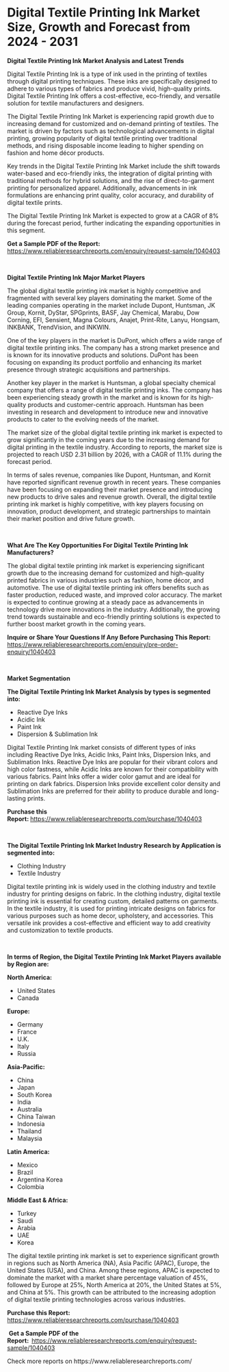 <p><h1>Digital Textile Printing Ink Market Size, Growth and Forecast from 2024 - 2031</h1></p><p><strong>Digital Textile Printing Ink Market Analysis and Latest Trends</strong></p>
<p><p>Digital Textile Printing Ink is a type of ink used in the printing of textiles through digital printing techniques. These inks are specifically designed to adhere to various types of fabrics and produce vivid, high-quality prints. Digital Textile Printing Ink offers a cost-effective, eco-friendly, and versatile solution for textile manufacturers and designers.</p><p>The Digital Textile Printing Ink Market is experiencing rapid growth due to increasing demand for customized and on-demand printing of textiles. The market is driven by factors such as technological advancements in digital printing, growing popularity of digital textile printing over traditional methods, and rising disposable income leading to higher spending on fashion and home décor products.</p><p>Key trends in the Digital Textile Printing Ink Market include the shift towards water-based and eco-friendly inks, the integration of digital printing with traditional methods for hybrid solutions, and the rise of direct-to-garment printing for personalized apparel. Additionally, advancements in ink formulations are enhancing print quality, color accuracy, and durability of digital textile prints.</p><p>The Digital Textile Printing Ink Market is expected to grow at a CAGR of 8% during the forecast period, further indicating the expanding opportunities in this segment.</p></p>
<p><strong>Get a Sample PDF of the Report:&nbsp;</strong> <a href="https://www.reliableresearchreports.com/enquiry/request-sample/1040403">https://www.reliableresearchreports.com/enquiry/request-sample/1040403</a></p>
<p>&nbsp;</p>
<p><strong>Digital Textile Printing Ink Major Market Players</strong></p>
<p><p>The global digital textile printing ink market is highly competitive and fragmented with several key players dominating the market. Some of the leading companies operating in the market include Dupont, Huntsman, JK Group, Kornit, DyStar, SPGprints, BASF, Jay Chemical, Marabu, Dow Corning, EFI, Sensient, Magna Colours, Anajet, Print-Rite, Lanyu, Hongsam, INKBANK, TrendVision, and INKWIN.</p><p>One of the key players in the market is DuPont, which offers a wide range of digital textile printing inks. The company has a strong market presence and is known for its innovative products and solutions. DuPont has been focusing on expanding its product portfolio and enhancing its market presence through strategic acquisitions and partnerships.</p><p>Another key player in the market is Huntsman, a global specialty chemical company that offers a range of digital textile printing inks. The company has been experiencing steady growth in the market and is known for its high-quality products and customer-centric approach. Huntsman has been investing in research and development to introduce new and innovative products to cater to the evolving needs of the market.</p><p>The market size of the global digital textile printing ink market is expected to grow significantly in the coming years due to the increasing demand for digital printing in the textile industry. According to reports, the market size is projected to reach USD 2.31 billion by 2026, with a CAGR of 11.1% during the forecast period.</p><p>In terms of sales revenue, companies like Dupont, Huntsman, and Kornit have reported significant revenue growth in recent years. These companies have been focusing on expanding their market presence and introducing new products to drive sales and revenue growth. Overall, the digital textile printing ink market is highly competitive, with key players focusing on innovation, product development, and strategic partnerships to maintain their market position and drive future growth.</p></p>
<p>&nbsp;</p>
<p><strong>What Are The Key Opportunities For Digital Textile Printing Ink Manufacturers?</strong></p>
<p><p>The global digital textile printing ink market is experiencing significant growth due to the increasing demand for customized and high-quality printed fabrics in various industries such as fashion, home décor, and automotive. The use of digital textile printing ink offers benefits such as faster production, reduced waste, and improved color accuracy. The market is expected to continue growing at a steady pace as advancements in technology drive more innovations in the industry. Additionally, the growing trend towards sustainable and eco-friendly printing solutions is expected to further boost market growth in the coming years.</p></p>
<p><strong>Inquire or Share Your Questions If Any Before Purchasing This Report:</strong> <a href="https://www.reliableresearchreports.com/enquiry/pre-order-enquiry/1040403">https://www.reliableresearchreports.com/enquiry/pre-order-enquiry/1040403</a></p>
<p>&nbsp;</p>
<p><strong>Market Segmentation</strong></p>
<p><strong>The Digital Textile Printing Ink Market Analysis by types is segmented into:</strong></p>
<p><ul><li>Reactive Dye Inks</li><li>Acidic Ink</li><li>Paint Ink</li><li>Dispersion & Sublimation Ink</li></ul></p>
<p><p>Digital Textile Printing Ink market consists of different types of inks including Reactive Dye Inks, Acidic Inks, Paint Inks, Dispersion Inks, and Sublimation Inks. Reactive Dye Inks are popular for their vibrant colors and high color fastness, while Acidic Inks are known for their compatibility with various fabrics. Paint Inks offer a wider color gamut and are ideal for printing on dark fabrics. Dispersion Inks provide excellent color density and Sublimation Inks are preferred for their ability to produce durable and long-lasting prints.</p></p>
<p><strong>Purchase this Report:&nbsp;</strong><a href="https://www.reliableresearchreports.com/purchase/1040403">https://www.reliableresearchreports.com/purchase/1040403</a></p>
<p>&nbsp;</p>
<p><strong>The Digital Textile Printing Ink Market Industry Research by Application is segmented into:</strong></p>
<p><ul><li>Clothing Industry</li><li>Textile Industry</li></ul></p>
<p><p>Digital textile printing ink is widely used in the clothing industry and textile industry for printing designs on fabric. In the clothing industry, digital textile printing ink is essential for creating custom, detailed patterns on garments. In the textile industry, it is used for printing intricate designs on fabrics for various purposes such as home decor, upholstery, and accessories. This versatile ink provides a cost-effective and efficient way to add creativity and customization to textile products.</p></p>
<p>&nbsp;</p>
<p><strong>In terms of Region, the Digital Textile Printing Ink Market Players available by Region are:</strong></p>
<p>
    <p> <strong> North America: </strong>
        <ul>
            <li>United States</li>
            <li>Canada</li>
        </ul>
        </p> 
    <p> <strong> Europe: </strong>
        <ul>
            <li>Germany</li>
            <li>France</li>
            <li>U.K.</li>
            <li>Italy</li>
            <li>Russia</li>
        </ul>
        </p> 
    <p> <strong> Asia-Pacific: </strong>
        <ul>
            <li>China</li>
            <li>Japan</li>
            <li>South Korea</li>
            <li>India</li>
            <li>Australia</li>
            <li>China Taiwan</li>
            <li>Indonesia</li>
            <li>Thailand</li>
            <li>Malaysia</li>
        </ul>
        </p> 
    <p> <strong> Latin America: </strong>
        <ul>
            <li>Mexico</li>
            <li>Brazil</li>
            <li>Argentina Korea</li>
            <li>Colombia</li>
        </ul>
        </p> 
    <p> <strong> Middle East & Africa: </strong>
        <ul>
            <li>Turkey</li>
            <li>Saudi</li>
            <li>Arabia</li>
            <li>UAE</li>
            <li>Korea</li>
        </ul>
    </p>
    </p>
<p><p>The digital textile printing ink market is set to experience significant growth in regions such as North America (NA), Asia Pacific (APAC), Europe, the United States (USA), and China. Among these regions, APAC is expected to dominate the market with a market share percentage valuation of 45%, followed by Europe at 25%, North America at 20%, the United States at 5%, and China at 5%. This growth can be attributed to the increasing adoption of digital textile printing technologies across various industries.</p></p>
<p><strong>Purchase this Report: </strong><a href="https://www.reliableresearchreports.com/purchase/1040403">https://www.reliableresearchreports.com/purchase/1040403</a></p>
<p>&nbsp;<strong>Get a Sample PDF of the Report:&nbsp;&nbsp;</strong><a href="https://www.reliableresearchreports.com/enquiry/request-sample/1040403">https://www.reliableresearchreports.com/enquiry/request-sample/1040403</a></p>
<p><strong></strong></p>
<p>Check more reports on https://www.reliableresearchreports.com/</p>